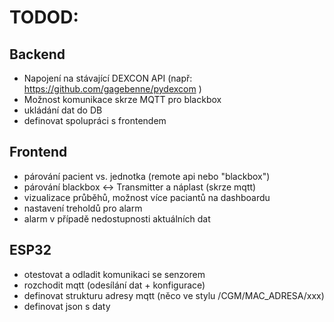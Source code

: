 # TODOD:

## Backend
- Napojení na stávající DEXCON API (např: https://github.com/gagebenne/pydexcom )
- Možnost komunikace skrze MQTT pro blackbox
- ukládání dat do DB
- definovat spolupráci s frontendem

## Frontend
- párování pacient vs. jednotka (remote api nebo "blackbox")
- párování blackbox <-> Transmitter a náplast (skrze mqtt)
- vizualizace průběhů, možnost více paciantů na dashboardu
- nastavení treholdů pro alarm
- alarm v případě nedostupnosti aktuálních dat

## ESP32
- otestovat a odladit komunikaci se senzorem
- rozchodit mqtt (odesílání dat + konfigurace)
- definovat strukturu adresy mqtt (něco ve stylu /CGM/MAC_ADRESA/xxx)
- definovat json s daty

